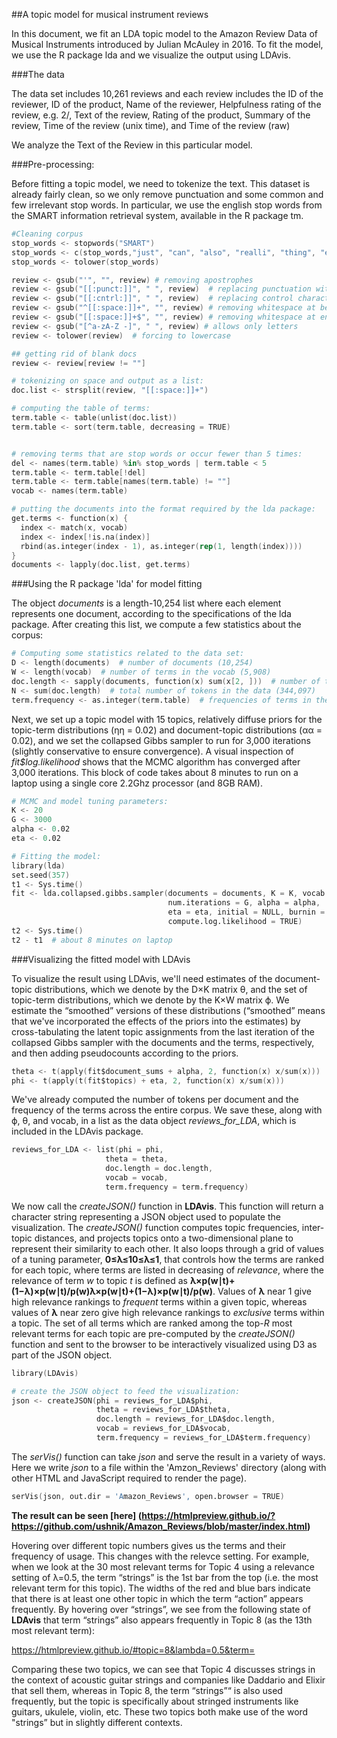 ##A topic model for musical instrument reviews

In this document, we fit an LDA topic model to the Amazon Review Data of Musical Instruments introduced by Julian McAuley in 2016. To fit the model, we use the R package lda and we visualize the output using LDAvis.

###The data

The data set includes 10,261 reviews and each review includes the ID of the reviewer, ID of the product, Name of the reviewer, Helpfulness rating of the review, e.g. 2/, Text of the review, Rating of the product, Summary of the review, Time of the review (unix time), and Time of the review (raw)

We analyze the Text of the Review in this particular model.

###Pre-processing:

Before fitting a topic model, we need to tokenize the text. This dataset is already fairly clean, so we only remove punctuation and some common and few irrelevant stop words. In particular, we use the english stop words from the SMART information retrieval system, available in the R package tm.

```s
#Cleaning corpus
stop_words <- stopwords("SMART")
stop_words <- c(stop_words,"just", "can", "also", "realli", "thing", "even")
stop_words <- tolower(stop_words)

review <- gsub("'", "", review) # removing apostrophes
review <- gsub("[[:punct:]]", " ", review)  # replacing punctuation with space
review <- gsub("[[:cntrl:]]", " ", review)  # replacing control characters with space
review <- gsub("^[[:space:]]+", "", review) # removing whitespace at beginning of documents
review <- gsub("[[:space:]]+$", "", review) # removing whitespace at end of documents
review <- gsub("[^a-zA-Z -]", " ", review) # allows only letters
review <- tolower(review)  # forcing to lowercase

## getting rid of blank docs
review <- review[review != ""]

# tokenizing on space and output as a list:
doc.list <- strsplit(review, "[[:space:]]+")

# computing the table of terms:
term.table <- table(unlist(doc.list))
term.table <- sort(term.table, decreasing = TRUE)


# removing terms that are stop words or occur fewer than 5 times:
del <- names(term.table) %in% stop_words | term.table < 5
term.table <- term.table[!del]
term.table <- term.table[names(term.table) != ""]
vocab <- names(term.table)

# putting the documents into the format required by the lda package:
get.terms <- function(x) {
  index <- match(x, vocab)
  index <- index[!is.na(index)]
  rbind(as.integer(index - 1), as.integer(rep(1, length(index))))
}
documents <- lapply(doc.list, get.terms)
```


###Using the R package 'lda' for model fitting

The object *documents* is a length-10,254 list where each element represents one document, according to the specifications of the lda package. After creating this list, we compute a few statistics about the corpus:

```s
# Computing some statistics related to the data set:
D <- length(documents)  # number of documents (10,254)
W <- length(vocab)  # number of terms in the vocab (5,908)
doc.length <- sapply(documents, function(x) sum(x[2, ]))  # number of tokens per document [16, 31, 36, 17, 13, 20 ...]
N <- sum(doc.length)  # total number of tokens in the data (344,097)
term.frequency <- as.integer(term.table)  # frequencies of terms in the corpus [5549, 4121, 3811, 3608, 3423, ...]
```


Next, we set up a topic model with 15 topics, relatively diffuse priors for the topic-term distributions (ηη = 0.02) and document-topic distributions (αα = 0.02), and we set the collapsed Gibbs sampler to run for 3,000 iterations (slightly conservative to ensure convergence). A visual inspection of *fit$log.likelihood* shows that the MCMC algorithm has converged after 3,000 iterations. This block of code takes about 8 minutes to run on a laptop using a single core 2.2Ghz processor (and 8GB RAM).

```s
# MCMC and model tuning parameters:
K <- 20
G <- 3000
alpha <- 0.02
eta <- 0.02

# Fitting the model:
library(lda)
set.seed(357)
t1 <- Sys.time()
fit <- lda.collapsed.gibbs.sampler(documents = documents, K = K, vocab = vocab, 
                                   num.iterations = G, alpha = alpha, 
                                   eta = eta, initial = NULL, burnin = 0,
                                   compute.log.likelihood = TRUE)
t2 <- Sys.time()
t2 - t1  # about 8 minutes on laptop
```


###Visualizing the fitted model with LDAvis

To visualize the result using LDAvis, we'll need estimates of the document-topic distributions, which we denote by the D×K matrix θ, and the set of topic-term distributions, which we denote by the K×W matrix ϕ. We estimate the “smoothed” versions of these distributions (“smoothed” means that we've incorporated the effects of the priors into the estimates) by cross-tabulating the latent topic assignments from the last iteration of the collapsed Gibbs sampler with the documents and the terms, respectively, and then adding pseudocounts according to the priors. 

```s
theta <- t(apply(fit$document_sums + alpha, 2, function(x) x/sum(x)))
phi <- t(apply(t(fit$topics) + eta, 2, function(x) x/sum(x)))
```
We've already computed the number of tokens per document and the frequency of the terms across the entire corpus. We save these, along with ϕ, θ, and vocab, in a list as the data object *reviews_for_LDA*, which is included in the LDAvis package.

```s
reviews_for_LDA <- list(phi = phi,
                     theta = theta,
                     doc.length = doc.length,
                     vocab = vocab,
                     term.frequency = term.frequency)
```                    
We now call the *createJSON()* function in **LDAvis**. This function will return a character string representing a JSON object used to populate the visualization. The *createJSON()* function computes topic frequencies, inter-topic distances, and projects topics onto a two-dimensional plane to represent their similarity to each other. It also loops through a grid of values of a tuning parameter, **0≤λ≤10≤λ≤1**, that controls how the terms are ranked for each topic, where terms are listed in decreasing of *relevance*, where the relevance of term *w* to topic *t* is defined as **λ×p(w∣t)+(1−λ)×p(w∣t)/p(w)λ×p(w∣t)+(1−λ)×p(w∣t)/p(w)**. Values of **λ** near 1 give high relevance rankings to *frequent* terms within a given topic, whereas values of **λ** near zero give high relevance rankings to *exclusive* terms within a topic. The set of all terms which are ranked among the top-*R* most relevant terms for each topic are pre-computed by the *createJSON()* function and sent to the browser to be interactively visualized using D3 as part of the JSON object.

```s
library(LDAvis)

# create the JSON object to feed the visualization:
json <- createJSON(phi = reviews_for_LDA$phi, 
                   theta = reviews_for_LDA$theta, 
                   doc.length = reviews_for_LDA$doc.length, 
                   vocab = reviews_for_LDA$vocab, 
                   term.frequency = reviews_for_LDA$term.frequency)
```                   
                   
The *serVis()* function can take *json* and serve the result in a variety of ways. Here we write *json* to a file within the 'Amzon_Reviews' directory (along with other HTML and JavaScript required to render the page). 

```s
serVis(json, out.dir = 'Amazon_Reviews', open.browser = TRUE)
```

**The result can be seen [here] (https://htmlpreview.github.io/?https://github.com/ushnik/Amazon_Reviews/blob/master/index.html)**

Hovering over different topic numbers gives us the terms and their frequency of usage. This changes with the relevce setting. For example, when we look at the 30 most relevant terms for Topic 4 using a relevance setting of λ=0.5, the term “strings” is the 1st bar from the top (i.e. the most relevant term for this topic). The widths of the red and blue bars indicate that there is at least one other topic in which the term “action” appears frequently. By hovering over “strings”, we see from the following state of **LDAvis** that term “strings” also appears frequently in Topic 8 (as the 13th most relevant term):

https://htmlpreview.github.io/#topic=8&lambda=0.5&term=

Comparing these two topics, we can see that Topic 4 discusses strings in the context of acoustic guitar strings and companies like Daddario and Elixir that sell them, whereas in Topic 8, the term “strings”“ is also used frequently, but the topic is specifically about stringed instruments like guitars, ukulele, violin, etc. These two topics both make use of the word "strings” but in slightly different contexts.



